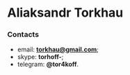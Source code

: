 # Aliaksandr Torkhau
### Contacts
- email: **torkhau@gmail.com**;
- skype: **torhoff-**;
- telegram: **@tor4koff**.
